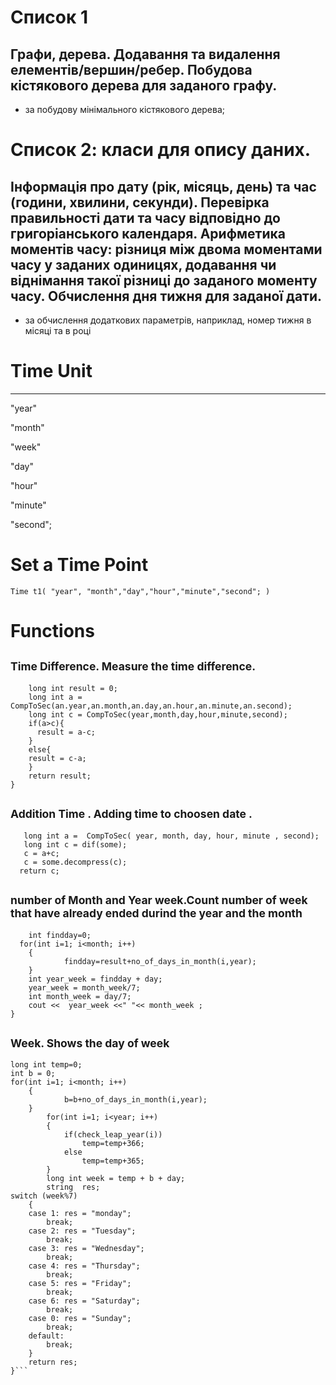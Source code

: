 
# Список 1
## Графи, дерева. Додавання та видалення елементів/вершин/ребер. Побудова кістякового дерева для заданого графу. 

 + за побудову мінімального кістякового дерева; 


# Список 2: класи для опису даних.
## Інформація про дату (рік, місяць, день) та час (години, хвилини, секунди). Перевірка правильності дати та часу відповідно до григоріанського календаря. Арифметика моментів часу: різниця між двома моментами часу у заданих одиницях, додавання чи віднімання такої різниці до заданого моменту часу. Обчислення дня тижня для заданої дати.

+ за обчислення додаткових параметрів, наприклад, номер тижня в місяці та в році

# Time Unit 
---

   "year"  
   
   "month"
  
   "week"
  
   "day"
  
   "hour"
  
   "minute"
  
   "second";
# Set a Time Point
  ```Time t1( "year", "month","day","hour","minute","second"; )```
  
  
  
# Functions 

 ## <sub> Time Difference. Measure the time difference.</sub> 
```long int Time:: dif(Time an){
    long int result = 0;
    long int a = CompToSec(an.year,an.month,an.day,an.hour,an.minute,an.second);
    long int c = CompToSec(year,month,day,hour,minute,second);
    if(a>c){
      result = a-c;
    }
    else{
    result = c-a;
    }
    return result;
}
```


## <sub> Addition Time .  Adding time to choosen date .</sub> 
```long int Time:: add(Time some ){
   long int a =  CompToSec( year, month, day, hour, minute , second);
   long int c = dif(some);
   c = a+c;
   c = some.decompress(c);
  return c;
  ```
  
  
## <sub> number of Month and Year week.Count number of week that have already ended durind the year and the month</sub>  
```void Time:: get_Year_and_Month_week(){
    int findday=0;
  for(int i=1; i<month; i++)
    {
            findday=result+no_of_days_in_month(i,year);
    }
    int year_week = findday + day;
    year_week = month_week/7;
    int month_week = day/7;
    cout <<  year_week <<" "<< month_week ;
}
```


## <sub>  Week. Shows the day of week </sub> 
```string Time :: Nweek(){
long int temp=0;
int b = 0;
for(int i=1; i<month; i++)
    {
            b=b+no_of_days_in_month(i,year);
    }
        for(int i=1; i<year; i++)
        {
            if(check_leap_year(i))
                temp=temp+366;
            else
                temp=temp+365;
        }
        long int week = temp + b + day;
        string  res; 
switch (week%7)
    {
    case 1: res = "monday";
        break;
    case 2: res = "Tuesday";
        break;
    case 3: res = "Wednesday";
        break;
    case 4: res = "Thursday";
        break;
    case 5: res = "Friday";
        break;
    case 6: res = "Saturday";
        break;
    case 0: res = "Sunday";
        break;
    default:
        break;
    }
    return res;
}```
